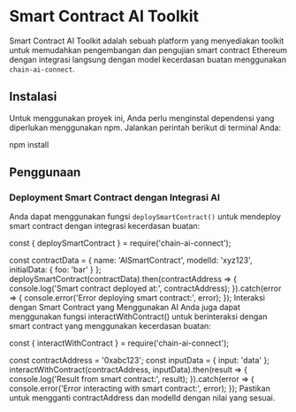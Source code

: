 # Smart Contract AI Toolkit

Smart Contract AI Toolkit adalah sebuah platform yang menyediakan toolkit untuk memudahkan pengembangan dan pengujian smart contract Ethereum dengan integrasi langsung dengan model kecerdasan buatan menggunakan `chain-ai-connect`.

## Instalasi

Untuk menggunakan proyek ini, Anda perlu menginstal dependensi yang diperlukan menggunakan npm. Jalankan perintah berikut di terminal Anda:

npm install


## Penggunaan

### Deployment Smart Contract dengan Integrasi AI

Anda dapat menggunakan fungsi `deploySmartContract()` untuk mendeploy smart contract dengan integrasi kecerdasan buatan:

const { deploySmartContract } = require('chain-ai-connect');

const contractData = {
    name: 'AISmartContract',
    modelId: 'xyz123',
    initialData: { foo: 'bar' }
};
deploySmartContract(contractData).then(contractAddress => {
    console.log('Smart contract deployed at:', contractAddress);
}).catch(error => {
    console.error('Error deploying smart contract:', error);
});
Interaksi dengan Smart Contract yang Menggunakan AI
Anda juga dapat menggunakan fungsi interactWithContract() untuk berinteraksi dengan smart contract yang menggunakan kecerdasan buatan:

const { interactWithContract } = require('chain-ai-connect');

const contractAddress = '0xabc123';
const inputData = { input: 'data' };
interactWithContract(contractAddress, inputData).then(result => {
    console.log('Result from smart contract:', result);
}).catch(error => {
    console.error('Error interacting with smart contract:', error);
});
Pastikan untuk mengganti contractAddress dan modelId dengan nilai yang sesuai.